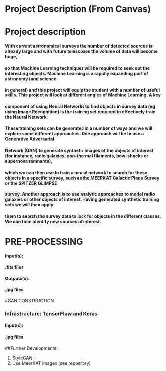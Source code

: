 # Project Description (From Canvas)

# Project description

#### With current astronomical surveys the number of detected sources is already large and with future telescopes the volume of data will become huge, 
#### so that Machine Learning techniques will be required to seek out the interesting objects. Machine Learning is a rapidly expanding part of astronomy (and science 
#### in general) and this project will equip the student with a number of useful skills. This project will look at different angles of Machine Learning, A key
#### component of using Neural Networks to find objects in survey data (eg using Image Recognition) is the training set required to effectively train the Neural Network. 
#### These training sets can be generated in a number of ways and we will explore some different approaches. One approach will be to use a Generative Adversarial
#### Network (GAN) to generate synthetic images of the objects of interest (for instance, radio galaxies, non-thermal filaments, bow-shocks or  supernova remnants), 
#### which we can then use to train a neural network to search for these objects in a specific survey, such as the MEERKAT Galactic Plane Survey or the SPITZER GLIMPSE
#### survey. Another approach is to use analytic approaches to model radio galaxies or other objects of interest. Having generated synthetic training sets we will then apply 
#### them to search the survey data to look for objects in the different classes. We can then identify new sources of interest.



# PRE-PROCESSING
#### Input(s):
#### .fits files

#### Outputs(s):
#### .jpg files



#GAN CONSTRUCTION
### Infrastructure: TensorFlow and Keras
#### Input(s):
#### .jpg files

##Further Developments:
1. StyleGAN
2. Use MeerKAT images (see repository)
